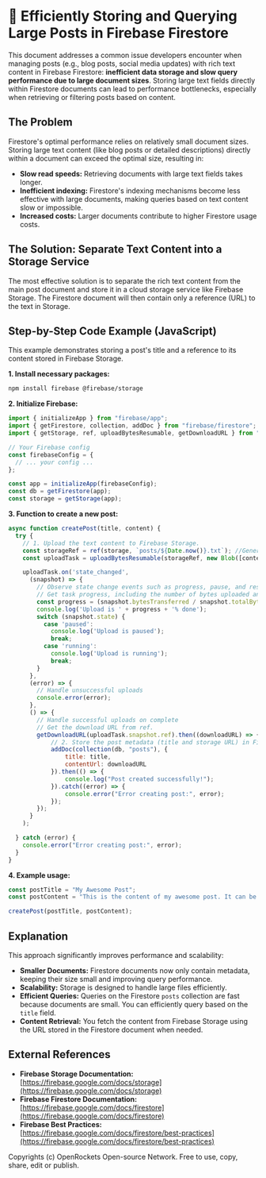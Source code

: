 # 🐞 Efficiently Storing and Querying Large Posts in Firebase Firestore


This document addresses a common issue developers encounter when managing posts (e.g., blog posts, social media updates) with rich text content in Firebase Firestore: **inefficient data storage and slow query performance due to large document sizes**.  Storing large text fields directly within Firestore documents can lead to performance bottlenecks, especially when retrieving or filtering posts based on content.

## The Problem

Firestore's optimal performance relies on relatively small document sizes.  Storing large text content (like blog posts or detailed descriptions) directly within a document can exceed the optimal size, resulting in:

* **Slow read speeds:** Retrieving documents with large text fields takes longer.
* **Inefficient indexing:**  Firestore's indexing mechanisms become less effective with large documents, making queries based on text content slow or impossible.
* **Increased costs:**  Larger documents contribute to higher Firestore usage costs.


## The Solution: Separate Text Content into a Storage Service

The most effective solution is to separate the rich text content from the main post document and store it in a cloud storage service like Firebase Storage.  The Firestore document will then contain only a reference (URL) to the text in Storage.

## Step-by-Step Code Example (JavaScript)

This example demonstrates storing a post's title and a reference to its content stored in Firebase Storage.

**1. Install necessary packages:**

```bash
npm install firebase @firebase/storage
```

**2. Initialize Firebase:**

```javascript
import { initializeApp } from "firebase/app";
import { getFirestore, collection, addDoc } from "firebase/firestore";
import { getStorage, ref, uploadBytesResumable, getDownloadURL } from "firebase/storage";

// Your Firebase config
const firebaseConfig = {
  // ... your config ...
};

const app = initializeApp(firebaseConfig);
const db = getFirestore(app);
const storage = getStorage(app);
```

**3. Function to create a new post:**

```javascript
async function createPost(title, content) {
  try {
    // 1. Upload the text content to Firebase Storage.
    const storageRef = ref(storage, `posts/${Date.now()}.txt`); //Generate Unique Filename
    const uploadTask = uploadBytesResumable(storageRef, new Blob([content]));

    uploadTask.on('state_changed',
      (snapshot) => {
        // Observe state change events such as progress, pause, and resume
        // Get task progress, including the number of bytes uploaded and the total number of bytes to be uploaded
        const progress = (snapshot.bytesTransferred / snapshot.totalBytes) * 100;
        console.log('Upload is ' + progress + '% done');
        switch (snapshot.state) {
          case 'paused':
            console.log('Upload is paused');
            break;
          case 'running':
            console.log('Upload is running');
            break;
        }
      },
      (error) => {
        // Handle unsuccessful uploads
        console.error(error);
      },
      () => {
        // Handle successful uploads on complete
        // Get the download URL from ref.
        getDownloadURL(uploadTask.snapshot.ref).then((downloadURL) => {
            // 2. Store the post metadata (title and storage URL) in Firestore.
            addDoc(collection(db, "posts"), {
                title: title,
                contentUrl: downloadURL
            }).then(() => {
                console.log("Post created successfully!");
            }).catch((error) => {
                console.error("Error creating post:", error);
            });
        });
      }
    );

  } catch (error) {
    console.error("Error creating post:", error);
  }
}
```

**4. Example usage:**

```javascript
const postTitle = "My Awesome Post";
const postContent = "This is the content of my awesome post. It can be very long!";

createPost(postTitle, postContent);
```

## Explanation

This approach significantly improves performance and scalability:

* **Smaller Documents:** Firestore documents now only contain metadata, keeping their size small and improving query performance.
* **Scalability:**  Storage is designed to handle large files efficiently.
* **Efficient Queries:** Queries on the Firestore `posts` collection are fast because documents are small.  You can efficiently query based on the `title` field.
* **Content Retrieval:** You fetch the content from Firebase Storage using the URL stored in the Firestore document when needed.


## External References

* **Firebase Storage Documentation:** [https://firebase.google.com/docs/storage](https://firebase.google.com/docs/storage)
* **Firebase Firestore Documentation:** [https://firebase.google.com/docs/firestore](https://firebase.google.com/docs/firestore)
* **Firebase Best Practices:** [https://firebase.google.com/docs/firestore/best-practices](https://firebase.google.com/docs/firestore/best-practices)


Copyrights (c) OpenRockets Open-source Network. Free to use, copy, share, edit or publish.

